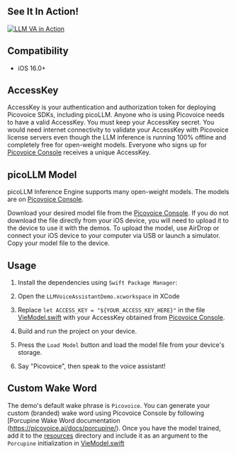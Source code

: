 ## See It In Action!

[![LLM VA in Action](https://img.youtube.com/vi/VNTzzePFhPk/0.jpg)](https://www.youtube.com/watch?v=VNTzzePFhPk)

## Compatibility

- iOS 16.0+

## AccessKey

AccessKey is your authentication and authorization token for deploying Picovoice SDKs, including picoLLM. Anyone who is
using Picovoice needs to have a valid AccessKey. You must keep your AccessKey secret. You would need internet
connectivity to validate your AccessKey with Picovoice license servers even though the LLM inference is running 100%
offline and completely free for open-weight models. Everyone who signs up for
[Picovoice Console](https://console.picovoice.ai/) receives a unique AccessKey.

## picoLLM Model

picoLLM Inference Engine supports many open-weight models. The models are on
[Picovoice Console](https://console.picovoice.ai/).

Download your desired model file from the [Picovoice Console](https://console.picovoice.ai/).
If you do not download the file directly from your iOS device,
you will need to upload it to the device to use it with the demos.
To upload the model, use AirDrop or connect your iOS device to your computer via USB or launch a simulator.
Copy your model file to the device.

## Usage

1. Install the dependencies using `Swift Package Manager`:

2. Open the `LLMVoiceAssistantDemo.xcworkspace` in XCode

3. Replace `let ACCESS_KEY = "${YOUR_ACCESS_KEY_HERE}"` in the file [VieModel.swift](./LLMVoiceAssistantDemo/ViewModel.swift) with your AccessKey obtained from [Picovoice Console](https://console.picovoice.ai/).

4. Build and run the project on your device.

5. Press the `Load Model` button and load the model file from your device's storage.

6. Say "Picovoice", then speak to the voice assistant!

## Custom Wake Word

The demo's default wake phrase is `Picovoice`.
You can generate your custom (branded) wake word using Picovoice Console by following [Porcupine Wake Word documentation (https://picovoice.ai/docs/porcupine/).
Once you have the model trained, add it to the [resources](./LLMVoiceAssistantDemo/resources) directory
and include it as an argument to the `Porcupine` initialization in [VieModel.swift](./LLMVoiceAssistantDemo/ViewModel.swift)
